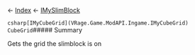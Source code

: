 ← [Index](Api-Index) ← [IMySlimBlock](VRage.Game.ModAPI.Ingame.IMySlimBlock)

```csharp[IMyCubeGrid](VRage.Game.ModAPI.Ingame.IMyCubeGrid) CubeGrid```##### Summary

Gets the grid the slimblock is on

